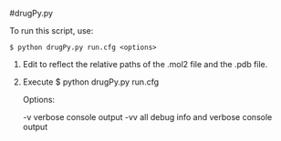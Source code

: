 #drugPy.py

To run this script, use:
    
    $ python drugPy.py run.cfg <options>
    
1. Edit <configFile> to reflect the relative paths of the .mol2 <library> file and the .pdb <receptor> file.
2. Execute  $ python drugPy.py run.cfg <options>
   
   Options:

	-v	verbose console output
	-vv	all debug info and verbose console output
